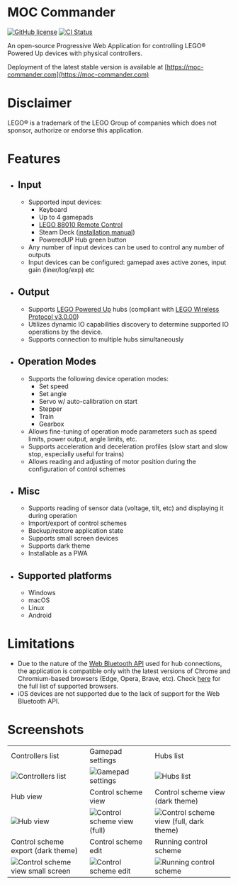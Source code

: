 # MOC Commander

[![GitHub license](https://img.shields.io/github/license/nvsukhanov/MOC-Commander)](https://github.com/nvsukhanov/MOC-Commander/blob/main/LICENSE.md)
[![CI Status](https://github.com/nvsukhanov/MOC-Commander/actions/workflows/ci.yml/badge.svg)](https://github.com/nvsukhanov/MOC-Commander/actions)

An open-source Progressive Web Application for controlling LEGO® Powered Up devices with physical controllers.

Deployment of the latest stable version is available at [https://moc-commander.com](https://moc-commander.com)

# Disclaimer

LEGO® is a trademark of the LEGO Group of companies which does not sponsor, authorize or endorse this application.

# Features

- ## Input
    - Supported input devices:
        - Keyboard
        - Up to 4 gamepads
        - [LEGO 88010 Remote Control](https://www.lego.com/en-us/product/remote-control-88010)
        - Steam Deck ([installation manual](https://moc-commander.com/steam-deck))
        - PoweredUP Hub green button
    - Any number of input devices can be used to control any number of outputs
    - Input devices can be configured: gamepad axes active zones, input gain (liner/log/exp) etc

- ## Output
    - Supports [LEGO Powered Up](https://www.lego.com/en-us/themes/powered-up/about) hubs (compliant
      with [LEGO Wireless Protocol v3.0.00](https://lego.github.io/lego-ble-wireless-protocol-docs/index.html))
    - Utilizes dynamic IO capabilities discovery to determine supported IO operations by the device.
    - Supports connection to multiple hubs simultaneously

- ## Operation Modes
    - Supports the following device operation modes:
        - Set speed
        - Set angle
        - Servo w/ auto-calibration on start
        - Stepper
        - Train
        - Gearbox
    - Allows fine-tuning of operation mode parameters such as speed limits, power output, angle limits, etc.
    - Supports acceleration and deceleration profiles (slow start and slow stop, especially useful for trains)
    - Allows reading and adjusting of motor position during the configuration of control schemes

- ## Misc
    - Supports reading of sensor data (voltage, tilt, etc) and displaying it during operation
    - Import/export of control schemes
    - Backup/restore application state
    - Supports small screen devices
    - Supports dark theme
    - Installable as a PWA

- ## Supported platforms
    - Windows
    - macOS
    - Linux
    - Android

# Limitations

- Due to the nature of the [Web Bluetooth API](https://developer.mozilla.org/en-US/docs/Web/API/Web_Bluetooth_API) used
  for hub connections, the application is compatible only with the latest versions of Chrome and Chromium-based
  browsers (Edge, Opera, Brave, etc). Check [here](https://caniuse.com/web-bluetooth) for the full list of supported
  browsers.
- iOS devices are not supported due to the lack of support for the Web Bluetooth API.

# Screenshots

|                                                                                                                                                       |                                                                                                                                          |                                                                                                                                                |
|-------------------------------------------------------------------------------------------------------------------------------------------------------|------------------------------------------------------------------------------------------------------------------------------------------|------------------------------------------------------------------------------------------------------------------------------------------------|
| Controllers list                                                                                                                                      | Gamepad settings                                                                                                                         | Hubs list                                                                                                                                      |
| ![Controllers list](https://raw.github.com/nvsukhanov/nvsukhanov.github.io/main/moc-commander/controllers-full.png?raw=True)               | ![Gamepad settings](https://raw.github.com/nvsukhanov/nvsukhanov.github.io/main/moc-commander/gamepad-full.png?raw=True)      | ![Hubs list](https://raw.github.com/nvsukhanov/nvsukhanov.github.io/main/moc-commander/hubs-full.png?raw=True)                                 |
| Hub view                                                                                                                                              | Control scheme view                                                                                                                      | Control scheme view (dark theme)                                                                                                               |
| ![Hub view](https://raw.github.com/nvsukhanov/nvsukhanov.github.io/main/moc-commander/hub-full.png?raw=True)                               | ![Control scheme view (full)](https://raw.github.com/nvsukhanov/nvsukhanov.github.io/main/moc-commander/cs-full.png?raw=True) | ![Control scheme view (full, dark theme)](https://raw.github.com/nvsukhanov/nvsukhanov.github.io/main/moc-commander/cs-dark-full.png?raw=True) |
| Control scheme export (dark theme)                                                                                                                    | Control scheme edit                                                                                                                      | Running control scheme                                                                                                                         |
| ![Control scheme view small screen](https://raw.github.com/nvsukhanov/nvsukhanov.github.io/main/moc-commander/cs-export-dark.png?raw=True) | ![Control scheme edit](https://raw.github.com/nvsukhanov/nvsukhanov.github.io/main/moc-commander/cs-edit-full.png?raw=True)   | ![Running control scheme](https://raw.github.com/nvsukhanov/nvsukhanov.github.io/main/moc-commander/cs-run-sensors.png?raw=True)               |
